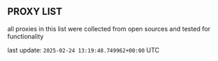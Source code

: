 ## PROXY LIST

all proxies in this list were collected from open sources and tested for functionality

last update: `2025-02-24 13:19:48.749962+00:00` UTC